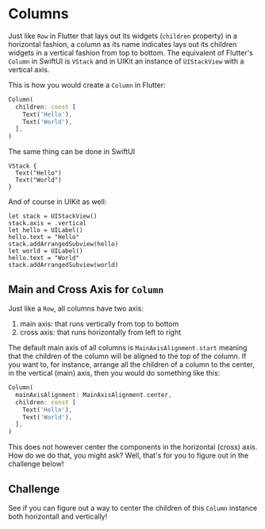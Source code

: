 # Columns

Just like `Row` in Flutter that lays out its widgets (`children` property) in a horizontal fashion, a column as its name indicates lays out its children widgets in a vertical fashion from top to bottom. The equivalent of Flutter's `Column` in SwiftUI is `VStack` and in UIKit an instance of `UIStackView` with a vertical axis.

This is how you would create a `Column` in Flutter:

```dart
Column(
  children: const [
    Text('Hello'),
    Text('World'),
  ],
)
```

The same thing can be done in SwiftUI

```
VStack {
  Text("Hello")
  Text("World")
}
```

And of course in UIKit as well:

```
let stack = UIStackView()
stack.axis = .vertical
let hello = UILabel()
hello.text = "Hello"
stack.addArrangedSubview(hello)
let world = UILabel()
hello.text = "World"
stack.addArrangedSubview(world)
```

## Main and Cross Axis for `Column`

Just like a `Row`, all columns have two axis:

1. main axis: that runs vertically from top to bottom
2. cross axis: that runs horizontally from left to right

The default main axis of all columns is `MainAxisAlignment.start` meaning that the children of the column will be aligned to the top of the column. If you want to, for instance, arrange all the children of a column to the center, in the vertical (main) axis, then you would do something like this:

```dart
Column(
  mainAxisAlignment: MainAxisAlignment.center,
  children: const [
    Text('Hello'),
    Text('World'),
  ],
)
```

This does not however center the components in the horizontal (cross) axis. How do we do that, you might ask? Well, that's for you to figure out in the challenge below!

## Challenge

See if you can figure out a way to center the children of this `Column` instance both horizontall and vertically!